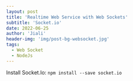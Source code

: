 ```yaml
---
layout: post
title: 'Realtime Web Service with Web Sockets'
subtitle: 'Socket.io'
date: 2022-06-25
author: 'Jiali'
header-img: 'img/post-bg-websocket.jpg'
tags:
  - Web Socket
  - NodeJs
---
```


Install Socket.Io: `npm install --save socket.io`
